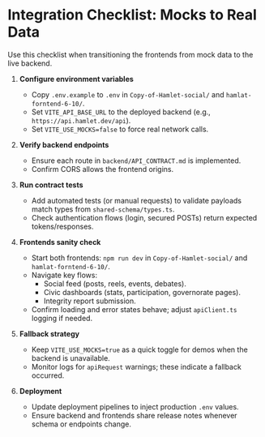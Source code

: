 # Integration Checklist: Mocks to Real Data

Use this checklist when transitioning the frontends from mock data to the live backend.

1. **Configure environment variables**
   - Copy `.env.example` to `.env` in `Copy-of-Hamlet-social/` and `hamlat-forntend-6-10/`.
   - Set `VITE_API_BASE_URL` to the deployed backend (e.g., `https://api.hamlet.dev/api`).
   - Set `VITE_USE_MOCKS=false` to force real network calls.

2. **Verify backend endpoints**
   - Ensure each route in `backend/API_CONTRACT.md` is implemented.
   - Confirm CORS allows the frontend origins.

3. **Run contract tests**
   - Add automated tests (or manual requests) to validate payloads match types from `shared-schema/types.ts`.
   - Check authentication flows (login, secured POSTs) return expected tokens/responses.

4. **Frontends sanity check**
   - Start both frontends: `npm run dev` in `Copy-of-Hamlet-social/` and `hamlat-forntend-6-10/`.
   - Navigate key flows:
     - Social feed (posts, reels, events, debates).
     - Civic dashboards (stats, participation, governorate pages).
     - Integrity report submission.
   - Confirm loading and error states behave; adjust `apiClient.ts` logging if needed.

5. **Fallback strategy**
   - Keep `VITE_USE_MOCKS=true` as a quick toggle for demos when the backend is unavailable.
   - Monitor logs for `apiRequest` warnings; these indicate a fallback occurred.

6. **Deployment**
   - Update deployment pipelines to inject production `.env` values.
   - Ensure backend and frontends share release notes whenever schema or endpoints change.
